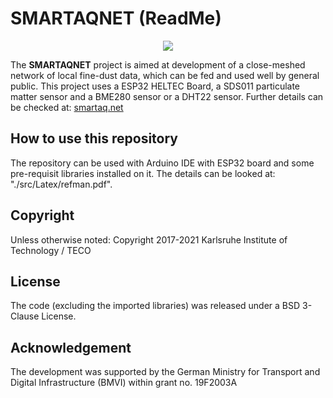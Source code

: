 # SMARTAQNET (ReadMe)
 
<p align="center">
    <img src="11-resources/02-images/readme.png">
</p>
 
The **SMARTAQNET** project is aimed at development of a close-meshed network of local fine-dust data, which can be fed and used well by general public.
This project uses a ESP32 HELTEC Board, a SDS011 particulate matter sensor and a BME280 sensor or a DHT22 sensor. Further details can be checked at:
[smartaq.net](http://www.smartaq.net "SMARTAQNET Website")
 
## How to use this repository
The repository can be used with Arduino IDE with ESP32 board and some pre-requisit libraries installed on it. The details can be looked at: "./src/Latex/refman.pdf".
 
## Copyright
Unless otherwise noted: 
Copyright 2017-2021 Karlsruhe Institute of Technology / TECO

## License
The code (excluding the imported libraries) was released under a BSD 3-Clause License.

## Acknowledgement
The development was supported by the German Ministry for Transport and Digital Infrastructure (BMVI) within grant no. 19F2003A
